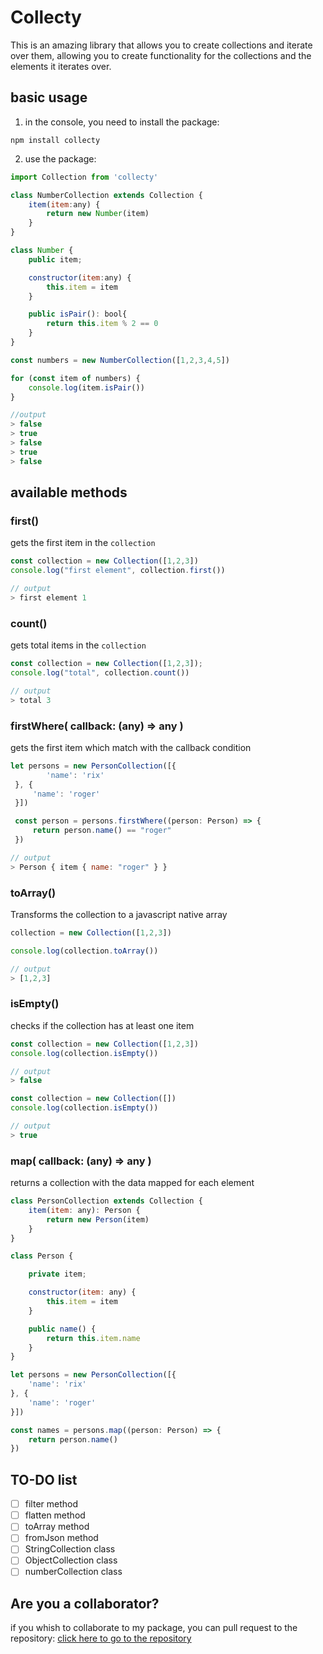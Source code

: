 # Collecty

This is an amazing library that allows you to create collections and iterate over them, allowing you to create functionality for the collections and the elements it iterates over.

## basic usage

1. in the console, you need to install the package:

`npm install collecty`

2. use the package:

```js
import Collection from 'collecty'

class NumberCollection extends Collection {
    item(item:any) {
        return new Number(item)
    }
}

class Number {
    public item;

    constructor(item:any) {
        this.item = item
    }

    public isPair(): bool{
        return this.item % 2 == 0
    }
}

const numbers = new NumberCollection([1,2,3,4,5])

for (const item of numbers) {
    console.log(item.isPair())
}

//output
> false
> true
> false
> true
> false
```

## available methods

### first()

gets the first item in the `collection`

```js
const collection = new Collection([1,2,3])
console.log("first element", collection.first())

// output
> first element 1
```

### count()

gets total items in the `collection`

```js
const collection = new Collection([1,2,3]);
console.log("total", collection.count())

// output
> total 3
```

### firstWhere( callback: (any) => any )

gets the first item which match with the callback condition

```js
let persons = new PersonCollection([{
        'name': 'rix'
 }, {
     'name': 'roger'
 }])

 const person = persons.firstWhere((person: Person) => {
     return person.name() == "roger"
 })

// output
> Person { item { name: "roger" } }
```

### toArray()

Transforms the collection to a javascript native array

```js
collection = new Collection([1,2,3])

console.log(collection.toArray())

// output
> [1,2,3]
```

### isEmpty()

checks if the collection has at least one item

```js
const collection = new Collection([1,2,3])
console.log(collection.isEmpty())

// output
> false
```

```js
const collection = new Collection([])
console.log(collection.isEmpty())

// output
> true
```

### map( callback: (any) => any )

returns a collection with the data mapped for each element

```js 
class PersonCollection extends Collection {
    item(item: any): Person {
        return new Person(item)
    }
}

class Person {

    private item;

    constructor(item: any) {
        this.item = item
    }

    public name() {
        return this.item.name
    }
}

let persons = new PersonCollection([{
    'name': 'rix'
}, {
    'name': 'roger'
}])

const names = persons.map((person: Person) => {
    return person.name()
})
```

## TO-DO list

- [ ] filter method
- [ ] flatten method
- [ ] toArray method
- [ ] fromJson method
- [ ] StringCollection class
- [ ] ObjectCollection class
- [ ] numberCollection class

## Are you a collaborator?

if you whish to collaborate to my package, you can pull request to the repository:
[click here to go to the repository](https://github.com/CrisGuzmanS/packages.javascript.collecty)